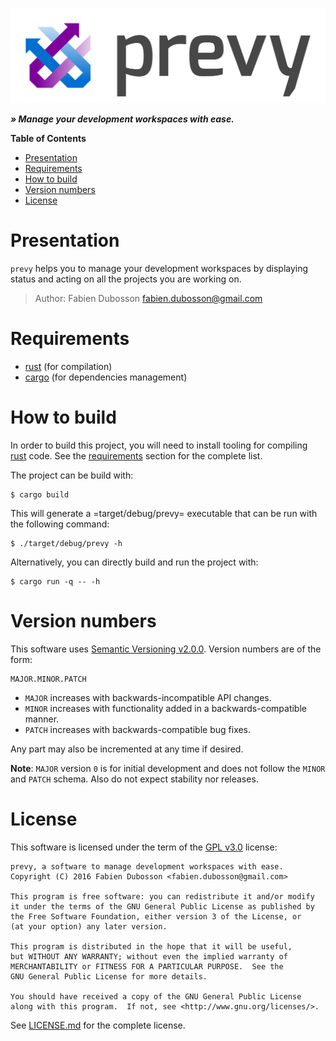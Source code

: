 ![logo][]

*__» Manage your development workspaces with ease.__*

<!-- markdown-toc start - Don't edit this section. Run M-x markdown-toc-generate-toc again -->
**Table of Contents**

- [Presentation](#presentation)
- [Requirements](#requirements)
- [How to build](#how-to-build)
- [Version numbers](#version-numbers)
- [License](#license)

<!-- markdown-toc end -->

# Presentation

`prevy` helps you to manage your development workspaces by displaying status and
acting on all the projects you are working on.

> Author: Fabien Dubosson <fabien.dubosson@gmail.com>

# Requirements

- [rust][] (for compilation)
- [cargo][] (for dependencies management)

# How to build

In order to build this project, you will need to install tooling for compiling
[rust][] code. See the [requirements](#requirements) section for the complete
list.

The project can be build with:

    $ cargo build

This will generate a =target/debug/prevy= executable that can be run with the
following command:

    $ ./target/debug/prevy -h

Alternatively, you can directly build and run the project with:

    $ cargo run -q -- -h

# Version numbers

This software uses [Semantic Versioning v2.0.0][semver]. Version numbers are of
the form:

    MAJOR.MINOR.PATCH

- `MAJOR` increases with backwards-incompatible API changes.
- `MINOR` increases with functionality added in a backwards-compatible manner.
- `PATCH` increases with backwards-compatible bug fixes.

Any part may also be incremented at any time if desired.

**Note**: `MAJOR` version `0` is for initial development and does not follow the
`MINOR` and `PATCH` schema. Also do not expect stability nor releases.

# License

This software is licensed under the term of the [GPL v3.0][] license:

    prevy, a software to manage development workspaces with ease.
    Copyright (C) 2016 Fabien Dubosson <fabien.dubosson@gmail.com>

    This program is free software: you can redistribute it and/or modify
    it under the terms of the GNU General Public License as published by
    the Free Software Foundation, either version 3 of the License, or
    (at your option) any later version.

    This program is distributed in the hope that it will be useful,
    but WITHOUT ANY WARRANTY; without even the implied warranty of
    MERCHANTABILITY or FITNESS FOR A PARTICULAR PURPOSE.  See the
    GNU General Public License for more details.

    You should have received a copy of the GNU General Public License
    along with this program.  If not, see <http://www.gnu.org/licenses/>.

See [LICENSE.md][] for the complete license.

[logo]:       ./resources/logo/prevy.png
[rust]:       https://www.rust-lang.org/
[cargo]:      https://crates.io/
[semver]:     http://semver.org/spec/v2.0.0.html
[LICENSE.md]: LICENSE.md
[GPL v3.0]:   https://www.gnu.org/licenses/gpl-3.0.html
